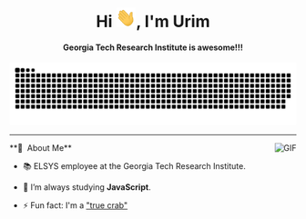 <div align="center">
<h1 align="center">Hi <img width="35" src="https://github.com/1999AZZAR/1999AZZAR/blob/main/resources/img/waving.gif">, I'm Urim</h1>
<h4 align="center">Georgia Tech Research Institute is awesome!!!</h4>
</div>

<div align="center">
  <a href="https://1999azzar.github.io/1999AZZAR/">
  <img  src="https://github.com/1999AZZAR/1999AZZAR/blob/main/resources/img/grid-snake.svg"
       alt="snake" /></a>
</div>

---

<img align="right" alt="GIF" height="160px" src="https://media.giphy.com/media/du3J3cXyzhj75IOgvA/giphy.gif" />
<div>
  **🧭 &nbsp;About Me**

  - 📚 ELSYS employee at the Georgia Tech Research Institute.
  <!-- - 🔭 I'm currently working on <a href="#">MyJob</a> -->

  - 🌱  I’m always studying **JavaScript**.

  - ⚡ Fun fact: I'm a <a href="https://en.wikipedia.org/wiki/Crab">"true crab"</a>

  <br>
  

</div>
